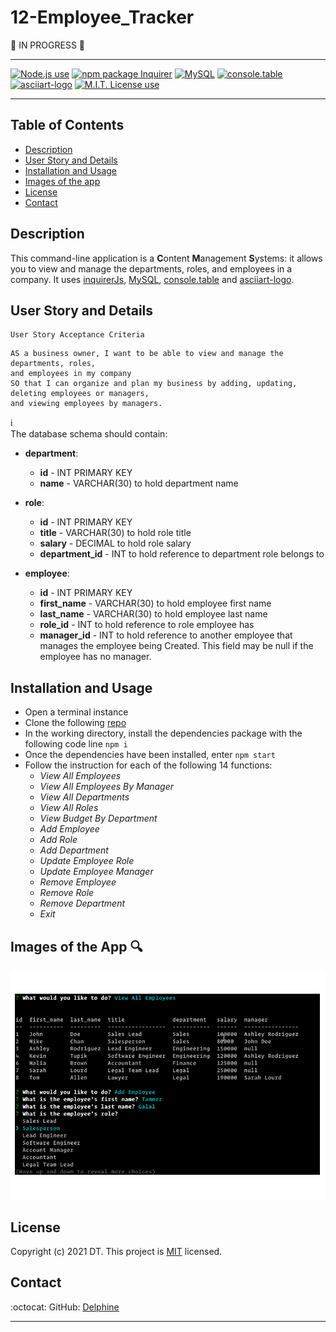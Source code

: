# 12-Employee_Tracker


:construction:   IN PROGRESS  :construction:   

---

 <a href="https://img.shields.io/badge/node-v12.19.0-orange?style=plastic"><img alt="Node.js use" src="https://img.shields.io/badge/node-v12.19.0-orange?style=plastic"/></a>
<a href="https://img.shields.io/badge/npm-Inquirer-red?style=plastic"><img alt="npm package Inquirer" src="https://img.shields.io/badge/npm-Inquirer-red?style=plastic" /></a>
<a href="https://img.shields.io/badge/npm-MySQL-yellow?style=plastic"><img alt="MySQL" src="https://img.shields.io/badge/npm-MySQL-yellow?style=plastic"/></a>
<a href="https://img.shields.io/badge/npm-console.table-blue?style=plastic"><img alt="console.table" src="https://img.shields.io/badge/npm-console.table-blue?style=plastic"/></a>
<a href="https://img.shields.io/badge/npm-asciiart--logo-yellowgreen?style=plastic"><img alt="asciiart-logo" src="https://img.shields.io/badge/npm-asciiart--logo-yellowgreen?style=plastic"/></a>
 <a href="https://img.shields.io/badge/License-MIT-brightgreen?style=plastic"><img alt="M.I.T. License use" src="https://img.shields.io/badge/License-MIT-brightgreen?style=plastic"/></a>  

---

## Table of Contents  
* [Description](#Description)
* [User Story and Details](#User-Story-and-Details)  
* [Installation and Usage](#Installation-and-Usage)  
* [Images of the app](#Images-of-the-app-)  
* [License](#License)  
* [Contact](#Contact) 


## Description
This command-line application is a **C**ontent **M**anagement **S**ystems: it allows you to view and manage the departments, roles, and employees in a company. It uses [inquirerJs](https://www.npmjs.com/package/express), [MySQL](https://www.npmjs.com/package/mysql),  [console.table](https://www.npmjs.com/package/console.table) and [asciiart-logo](https://www.npmjs.com/package/asciiart-logo).  


## User Story and Details


```
User Story Acceptance Criteria
```
```
AS a business owner, I want to be able to view and manage the departments, roles,  
and employees in my company
SO that I can organize and plan my business by adding, updating, deleting employees or managers,  
and viewing employees by managers.

```

:information_source:  
The database schema should contain:  
* **department**:

  * **id** - INT PRIMARY KEY
  * **name** - VARCHAR(30) to hold department name

* **role**:

  * **id** - INT PRIMARY KEY
  * **title** -  VARCHAR(30) to hold role title
  * **salary** -  DECIMAL to hold role salary
  * **department_id** -  INT to hold reference to department role belongs to

* **employee**:

  * **id** - INT PRIMARY KEY
  * **first_name** - VARCHAR(30) to hold employee first name
  * **last_name** - VARCHAR(30) to hold employee last name
  * **role_id** - INT to hold reference to role employee has
  * **manager_id** - INT to hold reference to another employee that manages the employee being Created. This field may be null if the employee has no manager. 



## Installation and Usage  

- Open a terminal instance  
- Clone the following [repo](https://github.com/Delph-Sunny/12-Employee_Tracker)  
- In the working directory, install the dependencies package with the following code line `npm i`  
- Once the dependencies have been installed, enter `npm start`  
- Follow the instruction for each of the following 14 functions:
  - *View All Employees*
  - *View All Employees By Manager*
  - *View All Departments*              
  - *View All Roles*
  - *View Budget By Department*
  - *Add Employee*
  - *Add Role*
  - *Add Department*
  - *Update Employee Role*
  - *Update Employee Manager*
  - *Remove Employee*
  - *Remove Role*
  - *Remove Department*
  - *Exit*
  

## Images of the App :mag:  
  
![Employee_Tracker](./images/Snippet1.PNG)  
  

## License  

Copyright (c) 2021 DT. This project is [MIT](https://choosealicense.com/licenses/mit) licensed.

## Contact  

:octocat:  GitHub: [Delphine](https://github.com/Delph-Sunny)  


---